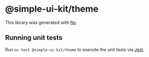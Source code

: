 # @simple-ui-kit/theme

This library was generated with [Nx](https://nx.dev).

## Running unit tests

Run `nx test @simple-ui-kit/theme` to execute the unit tests via [Jest](https://jestjs.io).
